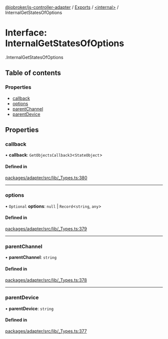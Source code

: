 [@iobroker/js-controller-adapter](../README.md) / [Exports](../modules.md) / [<internal\>](../modules/internal_.md) / InternalGetStatesOfOptions

# Interface: InternalGetStatesOfOptions

[<internal>](../modules/internal_.md).InternalGetStatesOfOptions

## Table of contents

### Properties

- [callback](internal_.InternalGetStatesOfOptions.md#callback)
- [options](internal_.InternalGetStatesOfOptions.md#options)
- [parentChannel](internal_.InternalGetStatesOfOptions.md#parentchannel)
- [parentDevice](internal_.InternalGetStatesOfOptions.md#parentdevice)

## Properties

### callback

• **callback**: `GetObjectsCallback3`<`StateObject`\>

#### Defined in

[packages/adapter/src/lib/_Types.ts:380](https://github.com/ioBroker/ioBroker.js-controller/blob/163cf2e8/packages/adapter/src/lib/_Types.ts#L380)

___

### options

• `Optional` **options**: ``null`` \| `Record`<`string`, `any`\>

#### Defined in

[packages/adapter/src/lib/_Types.ts:379](https://github.com/ioBroker/ioBroker.js-controller/blob/163cf2e8/packages/adapter/src/lib/_Types.ts#L379)

___

### parentChannel

• **parentChannel**: `string`

#### Defined in

[packages/adapter/src/lib/_Types.ts:378](https://github.com/ioBroker/ioBroker.js-controller/blob/163cf2e8/packages/adapter/src/lib/_Types.ts#L378)

___

### parentDevice

• **parentDevice**: `string`

#### Defined in

[packages/adapter/src/lib/_Types.ts:377](https://github.com/ioBroker/ioBroker.js-controller/blob/163cf2e8/packages/adapter/src/lib/_Types.ts#L377)
